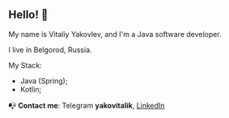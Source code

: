## Hello! 👋
My name is Vitaliy Yakovlev, and I'm a Java software developer.

I live in Belgorod, Russia. 

My Stack:
- Java (Spring);
- Kotlin;


📭 **Contact me**: Telegram **yakovitalik**, 
[LinkedIn](https://www.linkedin.com/in/yakovitalik/)

<!--
**yakovitalik/yakovitalik** is a ✨ _special_ ✨ repository because its `README.md` (this file) appears on your GitHub profile.

Here are some ideas to get you started:

- 🔭 I’m currently working on MyProect - The Personal Organazer
- 🌱 I’m currently learning c# .net, asp.net

If you want to invite me to work in your company, please contact me by e-mail: yakovitalik@mail.
-->
